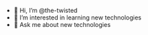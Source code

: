 - 👋 Hi, I’m @the-twisted
- 👀 I’m interested in learning new technologies
- 💞️ Ask me about new technologies
<!---
the-twisted/the-twisted is a ✨ special ✨ repository because its `README.md` (this file) appears on your GitHub profile.
You can click the Preview link to take a look at your changes.
--->
